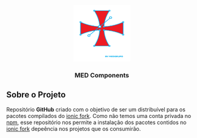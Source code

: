 <p align="center">
  <img src=".github/assets/templarios.svg?raw=true" alt="Templarios Design System logo" width="150" height="150">
</p>

<h3 align="center">MED Components</h3>

## Sobre o Projeto

Repositório **GitHub** criado com o objetivo de ser um distribuível para os pacotes compilados do [ionic fork](https://github.com/MEDGRUPOGIT/ionic-framework). Como não temos uma conta privada no [npm](https://www.npmjs.com/), esse repositório nos permite a instalação dos pacotes contidos no [ionic fork](https://github.com/MEDGRUPOGIT/ionic-framework) depeência nos projetos que os consumirão.
